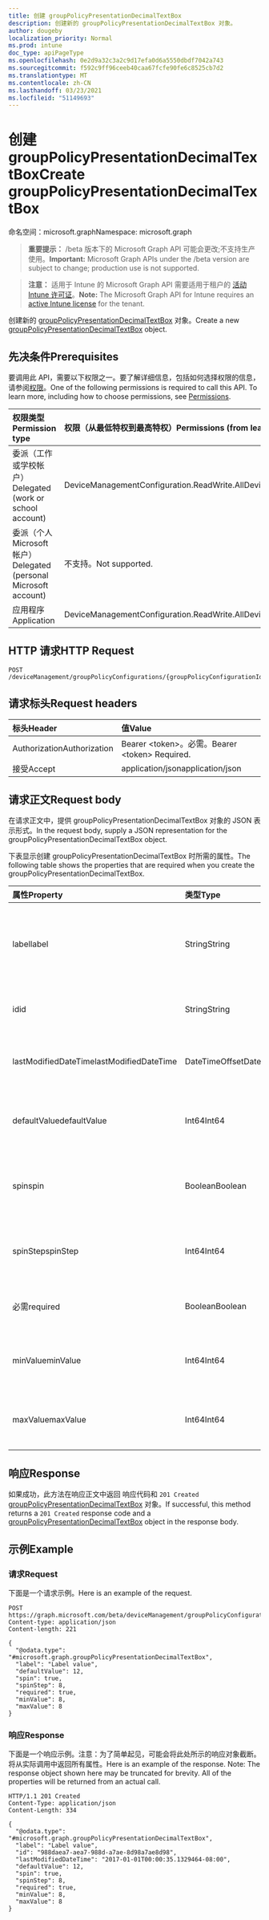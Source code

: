 ```yaml
---
title: 创建 groupPolicyPresentationDecimalTextBox
description: 创建新的 groupPolicyPresentationDecimalTextBox 对象。
author: dougeby
localization_priority: Normal
ms.prod: intune
doc_type: apiPageType
ms.openlocfilehash: 0e2d9a32c3a2c9d17efa0d6a5550dbdf7042a743
ms.sourcegitcommit: f592c9ff96ceeb40caa67fcfe90fe6c8525cb7d2
ms.translationtype: MT
ms.contentlocale: zh-CN
ms.lasthandoff: 03/23/2021
ms.locfileid: "51149693"
---
```

# <a name="create-grouppolicypresentationdecimaltextbox"></a><span data-ttu-id="e8831-103">创建 groupPolicyPresentationDecimalTextBox</span><span class="sxs-lookup"><span data-stu-id="e8831-103">Create groupPolicyPresentationDecimalTextBox</span></span>

<span data-ttu-id="e8831-104">命名空间：microsoft.graph</span><span class="sxs-lookup"><span data-stu-id="e8831-104">Namespace: microsoft.graph</span></span>

> <span data-ttu-id="e8831-105">**重要提示：** /beta 版本下的 Microsoft Graph API 可能会更改;不支持生产使用。</span><span class="sxs-lookup"><span data-stu-id="e8831-105">**Important:** Microsoft Graph APIs under the /beta version are subject to change; production use is not supported.</span></span>

> <span data-ttu-id="e8831-106">**注意：** 适用于 Intune 的 Microsoft Graph API 需要适用于租户的 [活动 Intune 许可证](https://go.microsoft.com/fwlink/?linkid=839381)。</span><span class="sxs-lookup"><span data-stu-id="e8831-106">**Note:** The Microsoft Graph API for Intune requires an [active Intune license](https://go.microsoft.com/fwlink/?linkid=839381) for the tenant.</span></span>

<span data-ttu-id="e8831-107">创建新的 [groupPolicyPresentationDecimalTextBox](../resources/intune-grouppolicy-grouppolicypresentationdecimaltextbox.md) 对象。</span><span class="sxs-lookup"><span data-stu-id="e8831-107">Create a new [groupPolicyPresentationDecimalTextBox](../resources/intune-grouppolicy-grouppolicypresentationdecimaltextbox.md) object.</span></span>

## <a name="prerequisites"></a><span data-ttu-id="e8831-108">先决条件</span><span class="sxs-lookup"><span data-stu-id="e8831-108">Prerequisites</span></span>
<span data-ttu-id="e8831-p101">要调用此 API，需要以下权限之一。要了解详细信息，包括如何选择权限的信息，请参阅[权限](/graph/permissions-reference)。</span><span class="sxs-lookup"><span data-stu-id="e8831-p101">One of the following permissions is required to call this API. To learn more, including how to choose permissions, see [Permissions](/graph/permissions-reference).</span></span>

|<span data-ttu-id="e8831-111">权限类型</span><span class="sxs-lookup"><span data-stu-id="e8831-111">Permission type</span></span>|<span data-ttu-id="e8831-112">权限（从最低特权到最高特权）</span><span class="sxs-lookup"><span data-stu-id="e8831-112">Permissions (from least to most privileged)</span></span>|
|:---|:---|
|<span data-ttu-id="e8831-113">委派（工作或学校帐户）</span><span class="sxs-lookup"><span data-stu-id="e8831-113">Delegated (work or school account)</span></span>|<span data-ttu-id="e8831-114">DeviceManagementConfiguration.ReadWrite.All</span><span class="sxs-lookup"><span data-stu-id="e8831-114">DeviceManagementConfiguration.ReadWrite.All</span></span>|
|<span data-ttu-id="e8831-115">委派（个人 Microsoft 帐户）</span><span class="sxs-lookup"><span data-stu-id="e8831-115">Delegated (personal Microsoft account)</span></span>|<span data-ttu-id="e8831-116">不支持。</span><span class="sxs-lookup"><span data-stu-id="e8831-116">Not supported.</span></span>|
|<span data-ttu-id="e8831-117">应用程序</span><span class="sxs-lookup"><span data-stu-id="e8831-117">Application</span></span>|<span data-ttu-id="e8831-118">DeviceManagementConfiguration.ReadWrite.All</span><span class="sxs-lookup"><span data-stu-id="e8831-118">DeviceManagementConfiguration.ReadWrite.All</span></span>|

## <a name="http-request"></a><span data-ttu-id="e8831-119">HTTP 请求</span><span class="sxs-lookup"><span data-stu-id="e8831-119">HTTP Request</span></span>
<!-- {
  "blockType": "ignored"
}
-->
``` http
POST /deviceManagement/groupPolicyConfigurations/{groupPolicyConfigurationId}/definitionValues/{groupPolicyDefinitionValueId}/presentationValues/{groupPolicyPresentationValueId}/presentation/definition/presentations
```

## <a name="request-headers"></a><span data-ttu-id="e8831-120">请求标头</span><span class="sxs-lookup"><span data-stu-id="e8831-120">Request headers</span></span>
|<span data-ttu-id="e8831-121">标头</span><span class="sxs-lookup"><span data-stu-id="e8831-121">Header</span></span>|<span data-ttu-id="e8831-122">值</span><span class="sxs-lookup"><span data-stu-id="e8831-122">Value</span></span>|
|:---|:---|
|<span data-ttu-id="e8831-123">Authorization</span><span class="sxs-lookup"><span data-stu-id="e8831-123">Authorization</span></span>|<span data-ttu-id="e8831-124">Bearer &lt;token&gt;。必需。</span><span class="sxs-lookup"><span data-stu-id="e8831-124">Bearer &lt;token&gt; Required.</span></span>|
|<span data-ttu-id="e8831-125">接受</span><span class="sxs-lookup"><span data-stu-id="e8831-125">Accept</span></span>|<span data-ttu-id="e8831-126">application/json</span><span class="sxs-lookup"><span data-stu-id="e8831-126">application/json</span></span>|

## <a name="request-body"></a><span data-ttu-id="e8831-127">请求正文</span><span class="sxs-lookup"><span data-stu-id="e8831-127">Request body</span></span>
<span data-ttu-id="e8831-128">在请求正文中，提供 groupPolicyPresentationDecimalTextBox 对象的 JSON 表示形式。</span><span class="sxs-lookup"><span data-stu-id="e8831-128">In the request body, supply a JSON representation for the groupPolicyPresentationDecimalTextBox object.</span></span>

<span data-ttu-id="e8831-129">下表显示创建 groupPolicyPresentationDecimalTextBox 时所需的属性。</span><span class="sxs-lookup"><span data-stu-id="e8831-129">The following table shows the properties that are required when you create the groupPolicyPresentationDecimalTextBox.</span></span>

|<span data-ttu-id="e8831-130">属性</span><span class="sxs-lookup"><span data-stu-id="e8831-130">Property</span></span>|<span data-ttu-id="e8831-131">类型</span><span class="sxs-lookup"><span data-stu-id="e8831-131">Type</span></span>|<span data-ttu-id="e8831-132">说明</span><span class="sxs-lookup"><span data-stu-id="e8831-132">Description</span></span>|
|:---|:---|:---|
|<span data-ttu-id="e8831-133">label</span><span class="sxs-lookup"><span data-stu-id="e8831-133">label</span></span>|<span data-ttu-id="e8831-134">String</span><span class="sxs-lookup"><span data-stu-id="e8831-134">String</span></span>|<span data-ttu-id="e8831-135">任何演示文稿实体的本地化文本标签。</span><span class="sxs-lookup"><span data-stu-id="e8831-135">Localized text label for any presentation entity.</span></span> <span data-ttu-id="e8831-136">默认值为空白。</span><span class="sxs-lookup"><span data-stu-id="e8831-136">The default value is empty.</span></span> <span data-ttu-id="e8831-137">继承自 [groupPolicyPresentation](../resources/intune-grouppolicy-grouppolicypresentation.md)</span><span class="sxs-lookup"><span data-stu-id="e8831-137">Inherited from [groupPolicyPresentation](../resources/intune-grouppolicy-grouppolicypresentation.md)</span></span>|
|<span data-ttu-id="e8831-138">id</span><span class="sxs-lookup"><span data-stu-id="e8831-138">id</span></span>|<span data-ttu-id="e8831-139">String</span><span class="sxs-lookup"><span data-stu-id="e8831-139">String</span></span>|<span data-ttu-id="e8831-140">实体的键。</span><span class="sxs-lookup"><span data-stu-id="e8831-140">Key of the entity.</span></span> <span data-ttu-id="e8831-141">继承自 [groupPolicyPresentation](../resources/intune-grouppolicy-grouppolicypresentation.md)</span><span class="sxs-lookup"><span data-stu-id="e8831-141">Inherited from [groupPolicyPresentation](../resources/intune-grouppolicy-grouppolicypresentation.md)</span></span>|
|<span data-ttu-id="e8831-142">lastModifiedDateTime</span><span class="sxs-lookup"><span data-stu-id="e8831-142">lastModifiedDateTime</span></span>|<span data-ttu-id="e8831-143">DateTimeOffset</span><span class="sxs-lookup"><span data-stu-id="e8831-143">DateTimeOffset</span></span>|<span data-ttu-id="e8831-144">上次修改实体的日期和时间。</span><span class="sxs-lookup"><span data-stu-id="e8831-144">The date and time the entity was last modified.</span></span> <span data-ttu-id="e8831-145">继承自 [groupPolicyPresentation](../resources/intune-grouppolicy-grouppolicypresentation.md)</span><span class="sxs-lookup"><span data-stu-id="e8831-145">Inherited from [groupPolicyPresentation](../resources/intune-grouppolicy-grouppolicypresentation.md)</span></span>|
|<span data-ttu-id="e8831-146">defaultValue</span><span class="sxs-lookup"><span data-stu-id="e8831-146">defaultValue</span></span>|<span data-ttu-id="e8831-147">Int64</span><span class="sxs-lookup"><span data-stu-id="e8831-147">Int64</span></span>|<span data-ttu-id="e8831-148">一个无符号整数，指定小数文本框的初始值。</span><span class="sxs-lookup"><span data-stu-id="e8831-148">An unsigned integer that specifies the initial value for the decimal text box.</span></span> <span data-ttu-id="e8831-149">默认值为 1。</span><span class="sxs-lookup"><span data-stu-id="e8831-149">The default value is 1.</span></span>|
|<span data-ttu-id="e8831-150">spin</span><span class="sxs-lookup"><span data-stu-id="e8831-150">spin</span></span>|<span data-ttu-id="e8831-151">Boolean</span><span class="sxs-lookup"><span data-stu-id="e8831-151">Boolean</span></span>|<span data-ttu-id="e8831-152">如果为 true，则创建旋转控件;否则，为数字输入创建一个文本框。</span><span class="sxs-lookup"><span data-stu-id="e8831-152">If true, create a spin control; otherwise, create a text box for numeric entry.</span></span> <span data-ttu-id="e8831-153">默认值为 true。</span><span class="sxs-lookup"><span data-stu-id="e8831-153">The default value is true.</span></span>|
|<span data-ttu-id="e8831-154">spinStep</span><span class="sxs-lookup"><span data-stu-id="e8831-154">spinStep</span></span>|<span data-ttu-id="e8831-155">Int64</span><span class="sxs-lookup"><span data-stu-id="e8831-155">Int64</span></span>|<span data-ttu-id="e8831-156">一个无符号整数，指定旋转控件更改的增量。</span><span class="sxs-lookup"><span data-stu-id="e8831-156">An unsigned integer that specifies the increment of change for the spin control.</span></span> <span data-ttu-id="e8831-157">默认值为 1。</span><span class="sxs-lookup"><span data-stu-id="e8831-157">The default value is 1.</span></span>|
|<span data-ttu-id="e8831-158">必需</span><span class="sxs-lookup"><span data-stu-id="e8831-158">required</span></span>|<span data-ttu-id="e8831-159">Boolean</span><span class="sxs-lookup"><span data-stu-id="e8831-159">Boolean</span></span>|<span data-ttu-id="e8831-160">要求在参数框中输入值。</span><span class="sxs-lookup"><span data-stu-id="e8831-160">Requirement to enter a value in the parameter box.</span></span> <span data-ttu-id="e8831-161">默认值为 false。</span><span class="sxs-lookup"><span data-stu-id="e8831-161">The default value is false.</span></span>|
|<span data-ttu-id="e8831-162">minValue</span><span class="sxs-lookup"><span data-stu-id="e8831-162">minValue</span></span>|<span data-ttu-id="e8831-163">Int64</span><span class="sxs-lookup"><span data-stu-id="e8831-163">Int64</span></span>|<span data-ttu-id="e8831-164">一个无符号整数，指定允许的最小值。</span><span class="sxs-lookup"><span data-stu-id="e8831-164">An unsigned integer that specifies the minimum allowed value.</span></span> <span data-ttu-id="e8831-165">默认值为 0。</span><span class="sxs-lookup"><span data-stu-id="e8831-165">The default value is 0.</span></span>|
|<span data-ttu-id="e8831-166">maxValue</span><span class="sxs-lookup"><span data-stu-id="e8831-166">maxValue</span></span>|<span data-ttu-id="e8831-167">Int64</span><span class="sxs-lookup"><span data-stu-id="e8831-167">Int64</span></span>|<span data-ttu-id="e8831-168">一个无符号整数，指定允许的最大值。</span><span class="sxs-lookup"><span data-stu-id="e8831-168">An unsigned integer that specifies the maximum allowed value.</span></span> <span data-ttu-id="e8831-169">默认值为 9999。</span><span class="sxs-lookup"><span data-stu-id="e8831-169">The default value is 9999.</span></span>|



## <a name="response"></a><span data-ttu-id="e8831-170">响应</span><span class="sxs-lookup"><span data-stu-id="e8831-170">Response</span></span>
<span data-ttu-id="e8831-171">如果成功，此方法在响应正文中返回 响应代码和 `201 Created` [groupPolicyPresentationDecimalTextBox](../resources/intune-grouppolicy-grouppolicypresentationdecimaltextbox.md) 对象。</span><span class="sxs-lookup"><span data-stu-id="e8831-171">If successful, this method returns a `201 Created` response code and a [groupPolicyPresentationDecimalTextBox](../resources/intune-grouppolicy-grouppolicypresentationdecimaltextbox.md) object in the response body.</span></span>

## <a name="example"></a><span data-ttu-id="e8831-172">示例</span><span class="sxs-lookup"><span data-stu-id="e8831-172">Example</span></span>

### <a name="request"></a><span data-ttu-id="e8831-173">请求</span><span class="sxs-lookup"><span data-stu-id="e8831-173">Request</span></span>
<span data-ttu-id="e8831-174">下面是一个请求示例。</span><span class="sxs-lookup"><span data-stu-id="e8831-174">Here is an example of the request.</span></span>
``` http
POST https://graph.microsoft.com/beta/deviceManagement/groupPolicyConfigurations/{groupPolicyConfigurationId}/definitionValues/{groupPolicyDefinitionValueId}/presentationValues/{groupPolicyPresentationValueId}/presentation/definition/presentations
Content-type: application/json
Content-length: 221

{
  "@odata.type": "#microsoft.graph.groupPolicyPresentationDecimalTextBox",
  "label": "Label value",
  "defaultValue": 12,
  "spin": true,
  "spinStep": 8,
  "required": true,
  "minValue": 8,
  "maxValue": 8
}
```

### <a name="response"></a><span data-ttu-id="e8831-175">响应</span><span class="sxs-lookup"><span data-stu-id="e8831-175">Response</span></span>
<span data-ttu-id="e8831-p111">下面是一个响应示例。注意：为了简单起见，可能会将此处所示的响应对象截断。将从实际调用中返回所有属性。</span><span class="sxs-lookup"><span data-stu-id="e8831-p111">Here is an example of the response. Note: The response object shown here may be truncated for brevity. All of the properties will be returned from an actual call.</span></span>
``` http
HTTP/1.1 201 Created
Content-Type: application/json
Content-Length: 334

{
  "@odata.type": "#microsoft.graph.groupPolicyPresentationDecimalTextBox",
  "label": "Label value",
  "id": "988daea7-aea7-988d-a7ae-8d98a7ae8d98",
  "lastModifiedDateTime": "2017-01-01T00:00:35.1329464-08:00",
  "defaultValue": 12,
  "spin": true,
  "spinStep": 8,
  "required": true,
  "minValue": 8,
  "maxValue": 8
}
```




